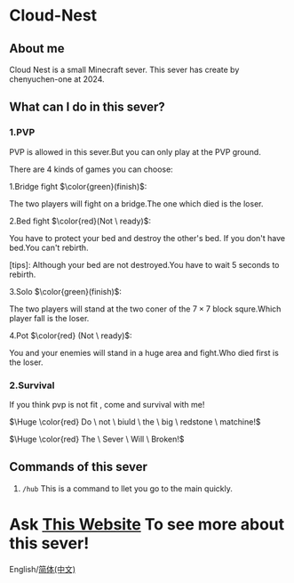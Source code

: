 # Cloud-Nest
## About me
Cloud Nest is a small Minecraft sever. This sever has create by chenyuchen-one at 2024.
## What can I do in this sever?
### 1.PVP
PVP is allowed in this sever.But you can only play at the PVP ground.

There are 4 kinds of games you can choose:

1.Bridge fight $\color{green}(finish)$:

The two players will fight on a bridge.The one which died is the loser.

2.Bed fight $\color{red}(Not \ ready)$:

You have to protect your bed and destroy the other's bed. If you don't have bed.You can't rebirth.

[tips]: Although your bed are not destroyed.You have to wait 5 seconds to rebirth.

3.Solo $\color{green}(finish)$:

The two players will stand at the two coner of the $7\times7$ block squre.Which player fall is the loser.

4.Pot $\color{red} (Not \ ready)$:

You and your enemies will stand in a huge area and fight.Who died first is the loser.

### 2.Survival
If you think pvp is not fit , come and survival with me!

$\Huge \color{red} Do \ not \ biuld \ the \ big \ redstone \ matchine!$

$\Huge \color{red}  The \ Sever \ Will \ Broken!$

## Commands of this sever

1. `/hub`  This is a command to llet you go to the main quickly.

# Ask [This Website]() To see more about this sever!

English/[简体(中文)](./zh/Readme.md)
